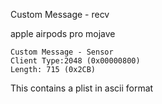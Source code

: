 Custom Message - recv

apple airpods pro
mojave

```
Custom Message - Sensor
Client Type:2048 (0x00000800)
Length: 715 (0x2CB)
```

This contains a plist in ascii format
